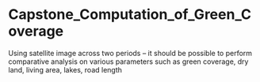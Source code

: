 # Capstone_Computation_of_Green_Coverage

Using satellite image across two periods – it should be possible to perform comparative analysis on various parameters such as green coverage, dry land, living area, lakes, road length 

